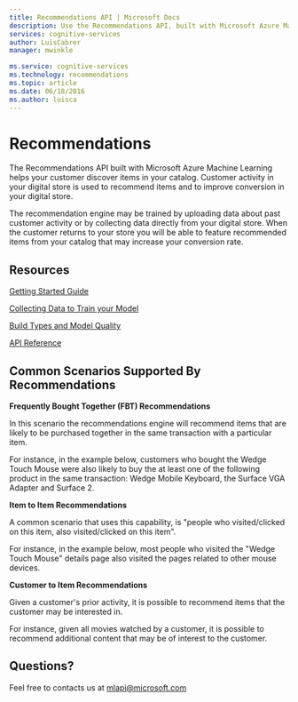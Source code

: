```yaml
---
title: Recommendations API | Microsoft Docs
description: Use the Recommendations API, built with Microsoft Azure Machine Learning, to help your customer discover items in your catalog in Cognitive Services.
services: cognitive-services
author: LuisCabrer
manager: mwinkle

ms.service: cognitive-services
ms.technology: recommendations
ms.topic: article
ms.date: 06/18/2016
ms.author: luisca
---
```


# Recommendations

The Recommendations API built with Microsoft Azure Machine Learning helps your customer discover items in your catalog. Customer activity in your digital store is used to recommend items and to improve conversion in your digital store.

The recommendation engine may be trained by uploading data about past customer activity or by collecting data directly from your digital store. When the customer returns to your store you will be able to feature recommended items from your catalog that may increase your conversion rate.

## Resources ##

[Getting Started Guide](../../../articles/cognitive-services/cognitive-services-recommendations-quick-start.md)

[Collecting Data to Train your Model](../../../articles/cognitive-services/cognitive-services-recommendations-collecting-data.md)

[Build Types and Model Quality](../../../articles/cognitive-services/cognitive-services-recommendations-buildtypes.md)

[API Reference](https://westus.dev.cognitive.microsoft.com/docs/services/Recommendations.V4.0)

## Common Scenarios Supported By Recommendations

**Frequently Bought Together (FBT) Recommendations**

In this scenario the recommendations engine will recommend items that are likely to be purchased together in the same transaction with a particular item.

For instance, in the example below, customers who bought the Wedge Touch Mouse were also likely to buy the at least one of the following product in the same transaction: Wedge Mobile Keyboard, the Surface VGA Adapter and Surface 2.

**Item to Item Recommendations**

A common scenario that uses this capability, is "people who visited/clicked on this item, also visited/clicked on this item".

For instance, in the example below, most people who visited the "Wedge Touch Mouse" details page also visited the pages related to other mouse devices.

**Customer to Item Recommendations**

Given a customer's prior activity, it is possible to recommend items that the customer may be interested in.

For instance, given all movies watched by a customer, it is possible to recommend additional content that may be of interest to the customer.

## Questions?
Feel free to contacts us at mlapi@microsoft.com


